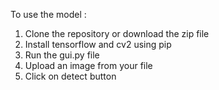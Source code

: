 To use the model :
1. Clone the repository or download the zip file
2. Install tensorflow and cv2 using pip
3. Run the gui.py file
4. Upload an image from your file
5. Click on detect button
